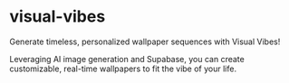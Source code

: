 # visual-vibes
Generate timeless, personalized wallpaper sequences with Visual Vibes! 

Leveraging AI image generation and Supabase, you can create customizable, real-time wallpapers to fit the vibe of your life.
